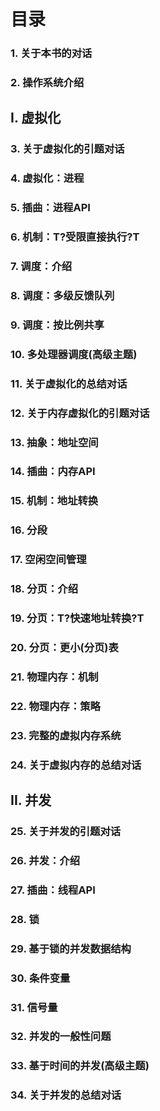 # 目录

### 1. 关于本书的对话
### 2. 操作系统介绍

## I. 虚拟化

### 3. 关于虚拟化的引题对话
### 4. 虚拟化：进程
### 5. 插曲：进程API
### 6. 机制：T?受限直接执行?T
### 7. 调度：介绍
### 8. 调度：多级反馈队列
### 9. 调度：按比例共享
### 10. 多处理器调度(高级主题)
### 11. 关于虚拟化的总结对话
### 12. 关于内存虚拟化的引题对话
### 13. 抽象：地址空间
### 14. 插曲：内存API
### 15. 机制：地址转换
### 16. 分段
### 17. 空闲空间管理
### 18. 分页：介绍
### 19. 分页：T?快速地址转换?T
### 20. 分页：更小(分页)表
### 21. 物理内存：机制
### 22. 物理内存：策略
### 23. 完整的虚拟内存系统
### 24. 关于虚拟内存的总结对话

## II. 并发

### 25. 关于并发的引题对话
### 26. 并发：介绍
### 27. 插曲：线程API
### 28. 锁
### 29. 基于锁的并发数据结构
### 30. 条件变量
### 31. 信号量
### 32. 并发的一般性问题
### 33. 基于时间的并发(高级主题)
### 34. 关于并发的总结对话


